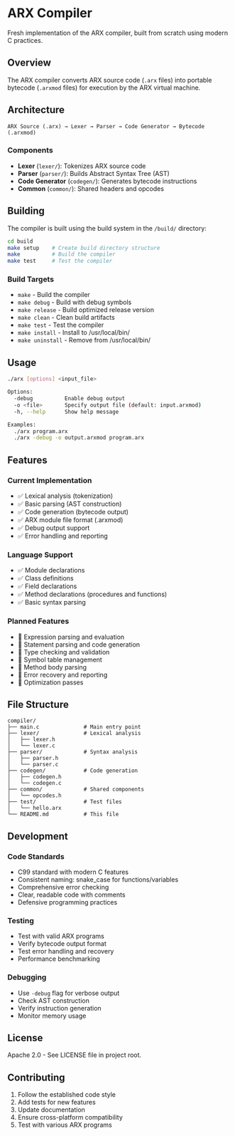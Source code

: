 # ARX Compiler

Fresh implementation of the ARX compiler, built from scratch using modern C practices.

## Overview

The ARX compiler converts ARX source code (`.arx` files) into portable bytecode (`.arxmod` files) for execution by the ARX virtual machine.

## Architecture

```
ARX Source (.arx) → Lexer → Parser → Code Generator → Bytecode (.arxmod)
```

### Components

- **Lexer** (`lexer/`): Tokenizes ARX source code
- **Parser** (`parser/`): Builds Abstract Syntax Tree (AST)
- **Code Generator** (`codegen/`): Generates bytecode instructions
- **Common** (`common/`): Shared headers and opcodes

## Building

The compiler is built using the build system in the `/build/` directory:

```bash
cd build
make setup    # Create build directory structure
make          # Build the compiler
make test     # Test the compiler
```

### Build Targets

- `make` - Build the compiler
- `make debug` - Build with debug symbols
- `make release` - Build optimized release version
- `make clean` - Clean build artifacts
- `make test` - Test the compiler
- `make install` - Install to /usr/local/bin/
- `make uninstall` - Remove from /usr/local/bin/

## Usage

```bash
./arx [options] <input_file>

Options:
  -debug          Enable debug output
  -o <file>       Specify output file (default: input.arxmod)
  -h, --help      Show help message

Examples:
  ./arx program.arx
  ./arx -debug -o output.arxmod program.arx
```

## Features

### Current Implementation
- ✅ Lexical analysis (tokenization)
- ✅ Basic parsing (AST construction)
- ✅ Code generation (bytecode output)
- ✅ ARX module file format (.arxmod)
- ✅ Debug output support
- ✅ Error handling and reporting

### Language Support
- ✅ Module declarations
- ✅ Class definitions
- ✅ Field declarations
- ✅ Method declarations (procedures and functions)
- ✅ Basic syntax parsing

### Planned Features
- 🔄 Expression parsing and evaluation
- 🔄 Statement parsing and code generation
- 🔄 Type checking and validation
- 🔄 Symbol table management
- 🔄 Method body parsing
- 🔄 Error recovery and reporting
- 🔄 Optimization passes

## File Structure

```
compiler/
├── main.c              # Main entry point
├── lexer/              # Lexical analysis
│   ├── lexer.h
│   └── lexer.c
├── parser/             # Syntax analysis
│   ├── parser.h
│   └── parser.c
├── codegen/            # Code generation
│   ├── codegen.h
│   └── codegen.c
├── common/             # Shared components
│   └── opcodes.h
├── test/               # Test files
│   └── hello.arx
└── README.md           # This file
```

## Development

### Code Standards
- C99 standard with modern C features
- Consistent naming: snake_case for functions/variables
- Comprehensive error checking
- Clear, readable code with comments
- Defensive programming practices

### Testing
- Test with valid ARX programs
- Verify bytecode output format
- Test error handling and recovery
- Performance benchmarking

### Debugging
- Use `-debug` flag for verbose output
- Check AST construction
- Verify instruction generation
- Monitor memory usage

## License

Apache 2.0 - See LICENSE file in project root.

## Contributing

1. Follow the established code style
2. Add tests for new features
3. Update documentation
4. Ensure cross-platform compatibility
5. Test with various ARX programs
